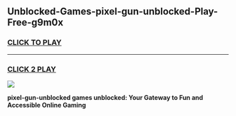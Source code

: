 
## Unblocked-Games-pixel-gun-unblocked-Play-Free-g9m0x
<h3>
<a href="https://premium76.site?title=pixel-gun-unblocked&ref=09A">CLICK TO PLAY</a></h3>
<hr>

<h3>
<a href="https://premium76.site?title=pixel-gun-unblocked&ref=09A">CLICK 2 PLAY</a>
  
</h3>

<a href="https://premium76.site?title=pixel-gun-unblocked&ref=09A"><img src="https://clearcache.store/games.png"></a>


**pixel-gun-unblocked games unblocked: Your Gateway to Fun and Accessible Online Gaming**
